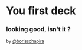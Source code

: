 # You first deck
### looking good, isn't it ?<!-- .element: class="stack-title" -->

<p>
    <small>by <a href="http://twitter.com/borisschapira" title="Boris Schapira | Twitter">@borisschapira</a>
</p>
